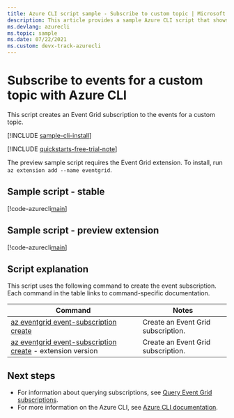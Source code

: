 ```yaml
---
title: Azure CLI script sample - Subscribe to custom topic | Microsoft Docs
description: This article provides a sample Azure CLI script that shows how to subscribe to Event Grid events for a custom topic. 
ms.devlang: azurecli
ms.topic: sample
ms.date: 07/22/2021 
ms.custom: devx-track-azurecli
---
```


# Subscribe to events for a custom topic with Azure CLI

This script creates an Event Grid subscription to the events for a custom topic.

[!INCLUDE [sample-cli-install](../../../includes/sample-cli-install.md)]

[!INCLUDE [quickstarts-free-trial-note](../../../includes/quickstarts-free-trial-note.md)]

The preview sample script requires the Event Grid extension. To install, run `az extension add --name eventgrid`.

## Sample script - stable

[!code-azurecli[main](../../../cli_scripts/event-grid/subscribe-to-custom-topic/subscribe-to-custom-topic.sh "Subscribe to custom topic")]

## Sample script - preview extension

[!code-azurecli[main](../../../cli_scripts/event-grid/subscribe-to-custom-topic-preview/subscribe-to-custom-topic-preview.sh "Subscribe to custom topic")]


## Script explanation

This script uses the following command to create the event subscription. Each command in the table links to command-specific documentation.

| Command | Notes |
|---|---|
| [az eventgrid event-subscription create](/cli/azure/eventgrid/event-subscription#az_eventgrid_event_subscription_create) | Create an Event Grid subscription. |
| [az eventgrid event-subscription create](/cli/azure/eventgrid/event-subscription#az_eventgrid_event_subscription_create) - extension version | Create an Event Grid subscription. |

## Next steps

* For information about querying subscriptions, see [Query Event Grid subscriptions](../query-event-subscriptions.md).
* For more information on the Azure CLI, see [Azure CLI documentation](/cli/azure).
